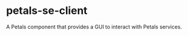 petals-se-client
================

A Petals component that provides a GUI to interact with Petals services.